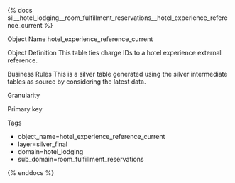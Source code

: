 {% docs sil__hotel_lodging__room_fulfillment_reservations__hotel_experience_reference_current %}

Object Name
hotel_experience_reference_current

Object Definition
This table ties charge IDs to a hotel experience external reference.

Business Rules
This is a silver table generated using the silver intermediate tables as source by considering the latest data.

Granularity

Primary key

Tags
- object_name=hotel_experience_reference_current
- layer=silver_final
- domain=hotel_lodging
- sub_domain=room_fulfillment_reservations

{% enddocs %}